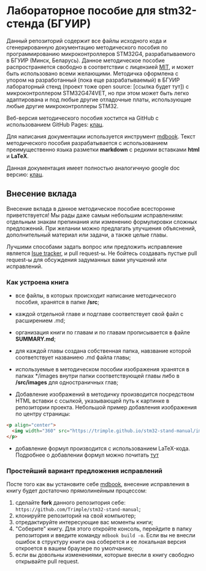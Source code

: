 # Лабораторное пособие для stm32-стенда (БГУИР)

Данный репозиторий содержит все файлы исходного кода и сгенерированную документацию методического пособия по программированию микроконтроллеров STM32G4, разрабатываемого в БГУИР (Минск, Беларусь). Данное методическое пособие распространяется свободно в соответствии с лицензией [MIT](LICENSE), и может быть использовано всеми желающими.
Методичка оформлена с упором на разработанный (пока еще разрабатываемый) в БГУИР лабораторный стенд (проект тоже open source: [ссылка будет тут]) с микроконтроллером STM32G474VET, но при этом может быть легко адаптирована и под любые другие отладочные платы, использующие любые другие микроконтроллеры STM32.

Веб-версия методического пособия хостится на GitHub с использованием GitHub Pages: [клац](https://trimple.github.io/stm32-stand-manual/).

Для написания документации используется инструмент [mdbook](https://github.com/rust-lang/mdBook). Текст методического пособия разрабатывается с использованием преимущественно языка разметки **markdown** с редкими вставками **html** и **LaTeX**.

Данная документация имеет полностью аналогичную google doc версию: [клац](https://docs.google.com/document/d/16ZLn94QkGjEROh_aVhy7HCROGMXPpwyNA-5Vw0vRHU8/edit?usp=sharing).

## Внесение вклада
Внесение вклада в данное методическое пособие всесторонне приветствуется! Мы рады даже самым небольшим исправлениям: отдельным знакам препинания или изменению формулировки сложных предложений. При желании можно предлагать улучшения объяснений, дополнительный материал или задачи, а также целые главы.

Лучшими способами задать вопрос или предложить исправление является [Isue tracker](https://github.com/Trimple/stm32-stand-manual/issues), и pull request-ы. Не бойтесь создавать пустые pull request-ы для обсуждения задуманных вами улучшений или исправлений.

### Как устроена книга
* все файлы, в которых происходит написание методического пособия, хранятся в папке **/src**;
* каждой отдельной главе и подглаве соответствует свой файл с расширением .md;
* организация книги по главам и по главам прописывается в файле **SUMMARY.md**;
* для каждой главы создана собственная папка, навзвание которой соответствует названиею .md файла главы;
* используемые в методическом пособии изображения хранятся в папках \*/images внутри папки соответствующей главы либо в **/src/images** для одностраничных глав;

* Добавление изображений в методичку производится посредством HTML вставки с ссылкой, указывающей путь к картинке в репозитории проекта. Небольшой пример добавления изображения по центру страницы:
``` HTML
<p align="center">
  <img width="360" src="https://trimple.github.io/stm32-stand-manual/images/test.jpg">
</p>

```
* добавление формул производится с использованием LaTeX-кода. Подробнее о добавлении формул можно почитать [тут](https://rust-lang.github.io/mdBook/format/mathjax.html)

### Простейший вариант предложения исправлений
Посте того как вы установите себе [mdbook](https://github.com/rust-lang/mdBook), внесение исправления в книгу будет достаточно прямолинейным процессом:
1. cделайте **fork** данного репозитория себе: ``` https://github.com/Trimple/stm32-stand-manual ```;
2. клонируйте репозиторий на свой компьютер;
3. отредактируйте интересующие вас моменты книги;
4. "Соберите" книгу. Для этого откройте консоль, перейдите в папку репозитория и введите команду ``` mdbook build -o ```. Если вы не внесли ошибок в структуру книги она соберется и ее локальная версия откроется в вашем браузере по умолчанию;
5. если вы довольны изменениями, которые внесли в книгу свободно открывайте pull request.
